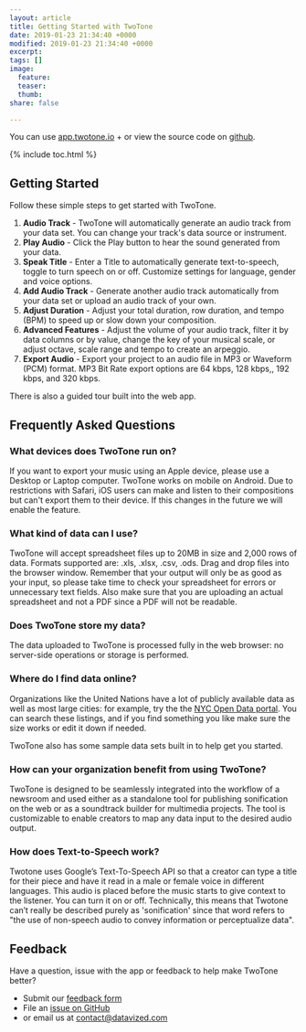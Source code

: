 ```yaml
---
layout: article
title: Getting Started with TwoTone
date: 2019-01-23 21:34:40 +0000
modified: 2019-01-23 21:34:40 +0000
excerpt: 
tags: []
image:
  feature: 
  teaser: 
  thumb: 
share: false

---
```


You can use [app.twotone.io](//app.twotone.io "app.twotone.io") + or view the source code on [github](https://github.com/datavized/twotone "TwoTone").

{% include toc.html %}

## Getting Started

Follow these simple steps to get started with TwoTone.

1. **Audio Track** - TwoTone will automatically generate an audio track from your data set. You can change your track's data source or instrument.
2. **Play Audio** - Click the Play button to hear the sound generated from your data.
3. **Speak Title** - Enter a Title to automatically generate text-to-speech, toggle to turn speech on or off. Customize settings for language, gender and voice options.
4. **Add Audio Track** - Generate another audio track automatically from your data set or upload an audio track of your own.
5. **Adjust Duration** - Adjust your total duration, row duration, and tempo (BPM) to speed up or slow down your composition.
6. **Advanced Features** - Adjust the volume of your audio track, filter it by data columns or by value, change the key of your musical scale, or adjust octave, scale range and tempo to create an arpeggio.
7. **Export Audio** - Export your project to an audio file in MP3 or Waveform (PCM) format. MP3 Bit Rate export options are 64 kbps, 128 kbps,, 192 kbps, and 320 kbps.

There is also a guided tour built into the web app.

## Frequently Asked Questions

### What devices does TwoTone run on?

If you want to export your music using an Apple device, please use a Desktop or Laptop computer. TwoTone works on mobile on Android. Due to restrictions with Safari, iOS users can make and listen to their compositions but can't export them to their device. If this changes in the future we will enable the feature.

### What kind of data can I use?

TwoTone will accept spreadsheet files up to 20MB in size and 2,000 rows of data. Formats supported are: .xls, .xlsx, .csv, .ods. Drag and drop files into the browser window. Remember that your output will only be as good as your input, so please take time to check your spreadsheet for errors or unnecessary text fields. Also make sure that you are uploading an actual spreadsheet and not a PDF since a PDF will not be readable.

### Does TwoTone store my data?

The data uploaded to TwoTone is processed fully in the web browser: no server-side operations or storage is performed. 

### Where do I find data online?

Organizations like the United Nations have a lot of publicly available data as well as most large cities: for example, try the the [NYC Open Data portal](https://opendata.cityofnewyork.us/data/). You can search these listings, and if you find something you like make sure the size works or edit it down if needed. 

TwoTone also has some sample data sets built in to help get you started.

### How can your organization benefit from using TwoTone?

TwoTone is designed to be seamlessly integrated into the workflow of a newsroom and used either as a standalone tool for publishing sonification on the web or as a soundtrack builder for multimedia projects. The tool is customizable to enable creators to map any data input to the desired audio output.

### How does Text-to-Speech work?

Twotone uses Google’s Text-To-Speech API so that a creator can type a title for their piece and have it read in a male or female voice in different languages. This audio is placed before the music starts to give context to the listener. You can turn it on or off. Technically, this means that Twotone can’t really be described purely as 'sonification' since that word refers to "the use of non-speech audio to convey information or perceptualize data".

## Feedback

Have a question, issue with the app or feedback to help make TwoTone better?
- Submit our [feedback form](https://docs.google.com/forms/d/1FUTwQ8fe15BTsSyOy3roWhKgWgN7c1I4dTzJR3ZBTu4/edit)
- File an [issue on GitHub](https://github.com/datavized/twotone/issues)
- or email us at [contact@datavized.com](mailto:contact@datavized.com)

